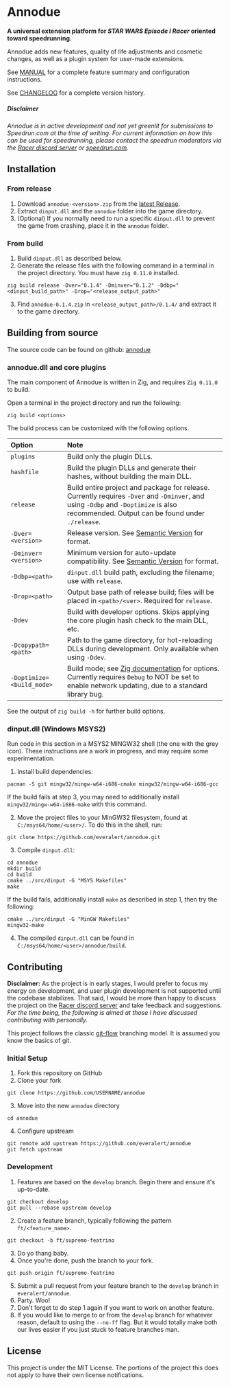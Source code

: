 # Annodue

**A universal extension platform for *STAR WARS Episode I Racer* oriented toward speedrunning.**

Annodue adds new features, quality of life adjustments and cosmetic changes, as well as a plugin system for user-made extensions.

See [MANUAL](MANUAL.md) for a complete feature summary and configuration instructions.

See [CHANGELOG](CHANGELOG.md) for a complete version history.


##### *Disclaimer*

*Annodue is in active development and not yet greenlit for submissions to Speedrun.com at the time of writing. For current information on how this can be used for speedrunning, please contact the speedrun moderators via the [Racer discord server](https://discord.com/servers/star-wars-episode-i-racer-441839750555369474) or [speedrun.com](https://www.speedrun.com/swe1r).*

## Installation

### From release

1. Download `annodue-<version>.zip` from the [latest Release](https://github.com/everalert/annodue/releases/latest).
2. Extract `dinput.dll` and the `annodue` folder into the game directory.
3. (Optional) If you normally need to run a specific `dinput.dll` to prevent the game from crashing, place it in the `annodue` folder.

### From build

1. Build `dinput.dll` as described below.
2. Generate the release files with the following command in a terminal in the project directory. You must have `zig 0.11.0` installed.
```zig
zig build release -Dver="0.1.4" -Dminver="0.1.2" -Ddbp="<dinput_build_path>" -Drop="<release_output_path>"
```
3. Find `annodue-0.1.4.zip` in `<release_output_path>/0.1.4/` and extract it to the game directory.

## Building from source

The source code can be found on github: [annodue](https://github.com/everalert/annodue)

### annodue.dll and core plugins

The main component of Annodue is written in Zig, and requires `Zig 0.11.0` to build.

Open a terminal in the project directory and run the following:
```
zig build <options>
```

The build process can be customized with the following options.

|Option|Note|
|:---|:---|
|`plugins`|Build only the plugin DLLs.
|`hashfile`|Build the plugin DLLs and generate their hashes, without building the main DLL.
|`release`     |Build entire project and package for release. Currently requires `-Dver` and `-Dminver`, and using `-Ddbp` and `-Doptimize` is also recommended. Output can be found under `./release`.
|`-Dver=<version>`|Release version. See [Semantic Version](https://semver.org/) for format.
|`-Dminver=<version>`|Minimum version for auto-update compatibility. See [Semantic Version](https://semver.org/) for format.
|`-Ddbp=<path>`|`dinput.dll` build path, excluding the filename; use with `release`.
|`-Drop=<path>`|Output base path of release build; files will be placed in `<path>/<ver>`. Required for `release`.
|`-Ddev`|Build with developer options. Skips applying the core plugin hash check to the main DLL, etc.
|`-Dcopypath=<path>`|Path to the game directory, for hot-reloading DLLs during development. Only available when using `-Ddev`.
|`-Doptimize=<build_mode>`|Build mode; see [Zig documentation](https://ziglang.org/documentation/0.11.0/#Build-Mode) for options. Currently requires `Debug` to NOT be set to enable network updating, due to a standard library bug.

See the output of `zig build -h` for further build options.


### dinput.dll (Windows MSYS2)

Run code in this section in a MSYS2 MINGW32 shell (the one with the grey icon). These instructions are a work in progress, and may require some experimentation.

1. Install build dependencies:
```
pacman -S git mingw32/mingw-w64-i686-cmake mingw32/mingw-w64-i686-gcc
```
If the build fails at step 3, you may need to additionally install `mingw32/mingw-w64-i686-make` with this command.

2. Move the project files to your MinGW32 filesystem, found at `C:/msys64/home/<user>/`. To do this in the shell, run:
```
git clone https://github.com/everalert/annodue.git
```

3. Compile `dinput.dll`:
```
cd annodue
mkdir build
cd build
cmake ../src/dinput -G "MSYS Makefiles"
make
```
If the build fails, additionally install `make` as described in step 1, then try the following:
```
cmake ../src/dinput -G "MinGW Makefiles"
mingw32-make
```

4. The compiled `dinput.dll` can be found in `C:/msys64/home/<user>/annodue/build`.

<!---
### macOS / Linux

It is assumed you have git, cmake and a compatible compiler installed.

```
cd <appdir>
mkdir build
cd build
cmake ..
make
```
-->

## Contributing

**Disclaimer:** As the project is in early stages, I would prefer to focus my energy on development, and user plugin development is not supported until the codebase stabilizes. That said, I would be more than happy to discuss the project on the [Racer discord server](https://discord.com/servers/star-wars-episode-i-racer-441839750555369474) and take feedback and suggestions. *For the time being, the following is aimed at those I have discussed contributing with personally.*

This project follows the classic [git-flow](https://nvie.com/posts/a-successful-git-branching-model/) branching model. It is assumed you know the basics of git.

### Initial Setup

1. Fork this repository on GitHub
2. Clone your fork
```
git clone https://github.com/USERNAME/annodue
```
3. Move into the new `annodue` directory
```
cd annodue
```
4. Configure upstream
```
git remote add upstream https://github.com/everalert/annodue
git fetch upstream
```

### Development

1. Features are based on the `develop` branch. Begin there and ensure it's up-to-date.
```
git checkout develop
git pull --rebase upstream develop
```
2. Create a feature branch, typically following the pattern `ft/<feature_name>`.
```
git checkout -b ft/supremo-featrino
```
3. Do yo thang baby.
4. Once you're done, push the branch to your fork.
```
git push origin ft/supremo-featrino
```
5. Submit a pull request from your feature branch to the `develop` branch in `everalert/annodue`.
6. Party. Woo!
7. Don't forget to do step 1 again if you want to work on another feature.
8. If you would like to merge to or from the `develop` branch for whatever reason, default to using the `--no-ff` flag. But it would totally make both our lives easier if you just stuck to feature branches man.


## License

This project is under the MIT License. The portions of the project this does not apply to have their own license notifications.
